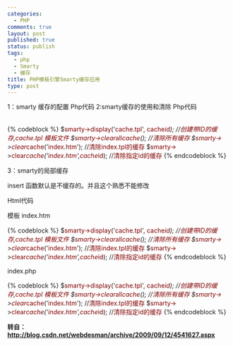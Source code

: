 ```yaml
--- 
categories: 
  - PHP
comments: true
layout: post
published: true
status: publish
tags: 
  - php
  - Smarty
  - 缓存
title: PHP模板引擎Smarty缓存应用
type: post
---
```

1：smarty 缓存的配置  Php代码<a href="http://writeblog.csdn.net/#"></a>  2:smarty缓存的使用和清除  Php代码<a href="http://writeblog.csdn.net/#"></a>  <div>   
{% codeblock %}
$<span style="color: #800000">smarty-</span>><span style="color: #800000">display</span>('<span style="color: #800000">cache</span>.<span style="color: #800000">tpl</span>', <span style="color: #800000">cache</span>_<span style="color: #800000">id</span>);  //<span style="color: #800000">创建带ID的缓存</span>,<span style="color: #800000">cache</span>.<span style="color: #800000">tpl</span>  <span style="color: #800000">模板文件</span>
$<span style="color: #800000">smarty-</span>><span style="color: #800000">clear</span>_<span style="color: #800000">all</span>_<span style="color: #800000">cache</span>(); //<span style="color: #800000">清除所有缓存</span>
$<span style="color: #800000">smarty-</span>><span style="color: #800000">clear</span>_<span style="color: #800000">cache</span>('<span style="color: #800000">index</span>.<span style="color: #800000">htm</span>'); //<span style="color: #800000">清除index</span>.<span style="color: #800000">tpl的缓存</span> 
$<span style="color: #800000">smarty-</span>><span style="color: #800000">clear</span>_<span style="color: #800000">cache</span>('<span style="color: #800000">index</span>.<span style="color: #800000">htm</span>',<span style="color: #800000">cache</span>_<span style="color: #800000">id</span>); //<span style="color: #800000">清除指定id的缓存</span>
{% endcodeblock %}

</div>
<!--more-->

3：smarty的局部缓存

insert 函数默认是不缓存的。并且这个熟悉不能修改

Html代码<a href="http://writeblog.csdn.net/#"></a>

模板 index.htm   

<div>
  
{% codeblock %}
$<span style="color: #800000">smarty-</span>><span style="color: #800000">display</span>('<span style="color: #800000">cache</span>.<span style="color: #800000">tpl</span>', <span style="color: #800000">cache</span>_<span style="color: #800000">id</span>);  //<span style="color: #800000">创建带ID的缓存</span>,<span style="color: #800000">cache</span>.<span style="color: #800000">tpl</span>  <span style="color: #800000">模板文件</span>
$<span style="color: #800000">smarty-</span>><span style="color: #800000">clear</span>_<span style="color: #800000">all</span>_<span style="color: #800000">cache</span>(); //<span style="color: #800000">清除所有缓存</span>
$<span style="color: #800000">smarty-</span>><span style="color: #800000">clear</span>_<span style="color: #800000">cache</span>('<span style="color: #800000">index</span>.<span style="color: #800000">htm</span>'); //<span style="color: #800000">清除index</span>.<span style="color: #800000">tpl的缓存</span> 
$<span style="color: #800000">smarty-</span>><span style="color: #800000">clear</span>_<span style="color: #800000">cache</span>('<span style="color: #800000">index</span>.<span style="color: #800000">htm</span>',<span style="color: #800000">cache</span>_<span style="color: #800000">id</span>); //<span style="color: #800000">清除指定id的缓存</span>
{% endcodeblock %}

</div>

index.php   

<div>
  
{% codeblock %}
$<span style="color: #800000">smarty-</span>><span style="color: #800000">display</span>('<span style="color: #800000">cache</span>.<span style="color: #800000">tpl</span>', <span style="color: #800000">cache</span>_<span style="color: #800000">id</span>);  //<span style="color: #800000">创建带ID的缓存</span>,<span style="color: #800000">cache</span>.<span style="color: #800000">tpl</span>  <span style="color: #800000">模板文件</span>
$<span style="color: #800000">smarty-</span>><span style="color: #800000">clear</span>_<span style="color: #800000">all</span>_<span style="color: #800000">cache</span>(); //<span style="color: #800000">清除所有缓存</span>
$<span style="color: #800000">smarty-</span>><span style="color: #800000">clear</span>_<span style="color: #800000">cache</span>('<span style="color: #800000">index</span>.<span style="color: #800000">htm</span>'); //<span style="color: #800000">清除index</span>.<span style="color: #800000">tpl的缓存</span> 
$<span style="color: #800000">smarty-</span>><span style="color: #800000">clear</span>_<span style="color: #800000">cache</span>('<span style="color: #800000">index</span>.<span style="color: #800000">htm</span>',<span style="color: #800000">cache</span>_<span style="color: #800000">id</span>); //<span style="color: #800000">清除指定id的缓存</span>
{% endcodeblock %}

</div>

<strong>转自：<a href="http://blog.csdn.net/webdesman/archive/2009/09/12/4541627.aspx">http://blog.csdn.net/webdesman/archive/2009/09/12/4541627.aspx</a></strong>
